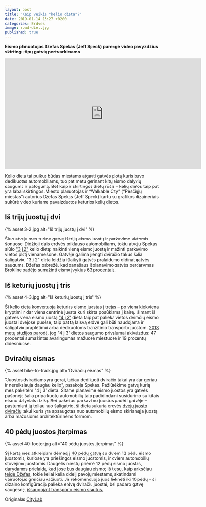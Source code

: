 ```yaml
---
layout: post
title: 'Kaip veikia "kelio dieta"?'
date: 2019-01-14 15:27 +0200
categories: Erdves
image: road-diet.jpg
published: true
---
```


**Eismo planuotojas Džefas Spekas (Jeff Speck) parengė video pavyzdžius skirtingų tipų gatvių pertvarkimams.**

<iframe src="https://player.vimeo.com/video/136672997" width="640" height="360" frameborder="0" allowfullscreen></iframe>

Kelio dieta tai puikus būdas miestams atgauti gatvės plotą kuris buvo dedikuotas automobiliams, tuo pat metu gerinant kitų eismo dalyvių saugumą ir patogumą. Bet kaip ir skirtingos dietų rūšis – kelių dietos taip pat yra labai skirtingos. Miesto planuotojas ir “Walkable City” (“Pėsčiųjų miestas”) autorius Džefas Spekas (Jeff Speck) kartu su grafikos dizaineriais sukūrė video kuriame pavaizduotos keturios kelių dietos.

## Iš trijų juostų į dvi

{% asset 3-2.jpg alt="Iš trijų juostų į dvi" %}

Šiuo atveju mes turime gatvę iš trijų eismo juostų ir parkavimo vietomis šonuose. Didžioji dalis erdvės priklauso automobiliams, tokiu atveju Spekas siūlo <a href="https://vimeo.com/134558699">"3 į 2"</a> kelio dietą: naikinti vieną eismo juostą ir mažinti parkavimo vietos plotį viename šone.
Gatvėje galima įrengti dviračio takus šalia šaligatvio. "3 į 2" dieta leidžia išlaikyti gatvės pralaidumo didinat gatvės saugumą. Džefas pabrežė, kad panašaus išplanavimo gatvės perdarymas Brokline padėjo sumažinti eismo įvykius <a href="http://www.nyc.gov/html/dot/html/bicyclists/prospectparkwest.shtml">63 procentais</a>.

## Iš keturių juostų į tris

{% asset 4-3.jpg alt="Iš keturių juostų į tris" %}

Ši kelio dieta konvertuoja keturias eismo juostas į trejas – po viena kiekviena kryptimi ir dar viena centrinė juosta kuri skirta posūkiams į kairę. Išimant iš gatves viena eismo juostą <a href="https://vimeo.com/134558698">"4 į 3"</a> dieta taip pat palieka vietos dviračių eismo juostai dvejose pusėse, taip pat tą laisvą erdvė gali būti naudojama ir šaligatvio praplėtimui arba dedikuotoms tranzitinio transporto juostom. <a href="https://www.citylab.com/design/2014/09/so-what-exactly-is-a-road-diet/379975/">2013 metų studijos parodė</a>, jog "4 į 3" dietos saugumo privalumai akivaizdus: 47 procentai sumažintas avaringumas mažuose miestuose ir 19 procentų didesniuose.

## Dviračių eismas

{% asset bike-to-track.jpg alt="Dviračių eismas" %}

"Juostos dviračiams yra gerai, tačiau dedikuoti dviračio takai yra dar geriau ir nereikalauja daugiau kelio", pasakoja Spekas.
Pažiūrėkime gatvę kurią mes pakeitėm "4 į 3" dieta. Šitame planavime eismo juostos yra gatvės pašonėje šalia priparkuotų automobilių taip padidindami susidūrimo su kitais eismo dalyviais riziką. Bet pakeitus parkavimo juostos padėti gatvėje – pastumiant ją toliau nuo šaligatvio, ši dieta sukuria erdvės <a href="https://vimeo.com/134558701">dvėjų juosto dviračių</a> takui kuris yra apsaugotas nuo automobilių eismo skiriamąja juostą arba mažosioms architektūrinėms formom.

## 40 pėdų juostos įterpimas

{% asset 40-footer.jpg alt="40 pėdų juostos įterpimas" %}

Šį kartą mes atkreipiam dėmesį į <a href="https://vimeo.com/134558700">40 pėdų gatvę</a> su dviem 12 pėdų eismo juostomis, kuriose yra priešingos eismo juostomis, ir dviem automobilių stovėjimo juostomis. Daugelis miestų priėmė 12 pėdų eismo juostas, darydamos prielaidą, kad jose bus daugiau eismo; iš tiesų, kaip anksčiau <a href="https://www.citylab.com/design/2014/10/why-12-foot-traffic-lanes-are-disastrous-for-safety-and-must-be-replaced-now/381117/">teigė Džefas</a>, tokie keliai kelia didelį pavojų miestams, skatindami vairuotojus greičiau važiuoti. Jis rekomenduoja juos lieknėti iki 10 pėdų - ši dizaino konfigūracija palieka erdvę dviračių juostai, bei padaro gatvę saugesnę, <a href="https://www.citylab.com/solutions/2015/07/10-foot-traffic-lanes-are-saferand-still-move-plenty-of-cars/399761/">išsaugojant transporto eismo srautus.</a>

<p class="lighter">Originalas <a href="https://www.citylab.com/design/2015/08/a-wonderfully-clear-explanation-of-how-road-diets-work/401951/">CityLab</a></p>
